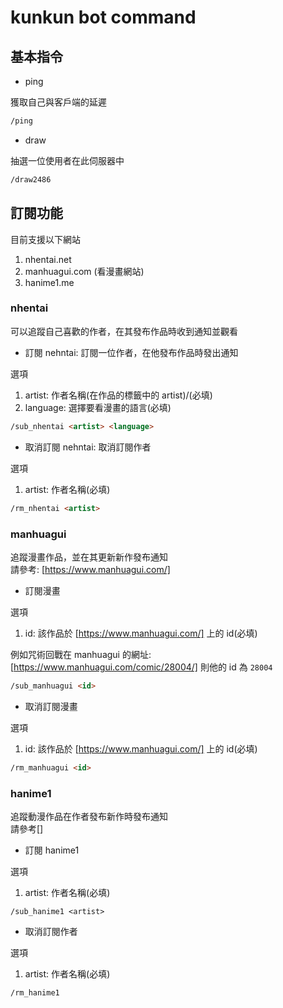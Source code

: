 # kunkun bot command

## 基本指令

- ping

獲取自己與客戶端的延遲

```md
/ping
```

- draw

抽選一位使用者在此伺服器中

```md
/draw2486
```

## 訂閱功能

目前支援以下網站

1. nhentai.net
2. manhuagui.com (看漫畫網站)
3. hanime1.me

### nhentai

可以追蹤自己喜歡的作者，在其發布作品時收到通知並觀看

- 訂閱 nehntai: 訂閱一位作者，在他發布作品時發出通知

選項

1. artist: 作者名稱(在作品的標籤中的 artist)/(必填)
2. language: 選擇要看漫畫的語言(必填)

```md
/sub_nhentai <artist> <language>
```

- 取消訂閱 nehntai: 取消訂閱作者

選項

1. artist: 作者名稱(必填)

```md
/rm_nhentai <artist>
```

### manhuagui

追蹤漫畫作品，並在其更新新作發布通知  
請參考: [https://www.manhuagui.com/]

- 訂閱漫畫

選項

1. id: 該作品於 [https://www.manhuagui.com/] 上的 id(必填)

例如咒術回戰在 manhuagui 的網址: [https://www.manhuagui.com/comic/28004/] 則他的 id 為 `28004`

```md
/sub_manhuagui <id>
```

- 取消訂閱漫畫

選項

1. id: 該作品於 [https://www.manhuagui.com/] 上的 id(必填)

```md
/rm_manhuagui <id>
```

### hanime1

追蹤動漫作品在作者發布新作時發布通知  
請參考[]

- 訂閱 hanime1

選項

1. artist: 作者名稱(必填)

```pwsh
/sub_hanime1 <artist>
```

- 取消訂閱作者

選項

1. artist: 作者名稱(必填)

```md
/rm_hanime1
```
